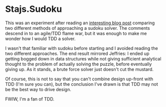 # Stajs.Sudoku

This was an experiment after reading an [interesting blog post](http://ravimohan.blogspot.in/2007/04/learning-from-sudoku-solvers.html) comparing two different methods of approaching a sudoku solver. The comments descend in to an agile/TDD flame war, but it was enough to make me wonder how I would TDD a solver.

I wasn't that familiar with sudoku before starting and I avoided reading the two different approaches. The end result mirrored Jeffries: I ended up getting bogged down in data structures while not giving sufficient analytical thought to the problem of actually solving the puzzle, before eventually giving up. As it stands, a brute force solver just doesn't cut the mustard.

Of course, this is not to say that you can't combine design up-front with TDD (I'm sure you can), but the conclusion I've drawn is that TDD may not be the best way to drive design.

FWIW, I'm a fan of TDD.
